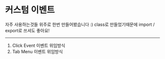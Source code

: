# 커스텀 이벤트


자주 사용하는것들 위주로 한번 만들어봤습니다 :)
class로 만들었기때문에 import / export로 쓰셔도 좋아요!
- - -

1. Click Event 이벤트 위임방식
2. Tab Menu 이벤트 위임방식

